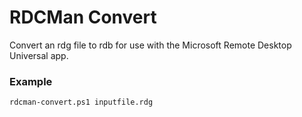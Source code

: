 # RDCMan Convert

Convert an rdg file to rdb for use with the Microsoft Remote Desktop Universal app.


### Example
```rdcman-convert.ps1 inputfile.rdg```
